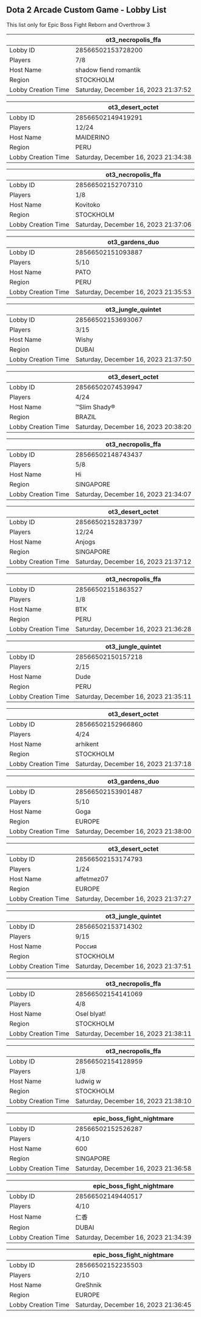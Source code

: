 ## Dota 2 Arcade Custom Game - Lobby List

This list only for Epic Boss Fight Reborn and Overthrow 3

|  | ot3_necropolis_ffa |
| ------ | ------ |
| Lobby ID | 28566502153728200 |
| Players | 7/8 |
| Host Name | shadow fiend romantik |
| Region | STOCKHOLM |
| Lobby Creation Time | Saturday, December 16, 2023 21:37:52 |


|  | ot3_desert_octet |
| ------ | ------ |
| Lobby ID | 28566502149419291 |
| Players | 12/24 |
| Host Name | MAIDERINO |
| Region | PERU |
| Lobby Creation Time | Saturday, December 16, 2023 21:34:38 |


|  | ot3_necropolis_ffa |
| ------ | ------ |
| Lobby ID | 28566502152707310 |
| Players | 1/8 |
| Host Name | Kovitoko |
| Region | STOCKHOLM |
| Lobby Creation Time | Saturday, December 16, 2023 21:37:06 |


|  | ot3_gardens_duo |
| ------ | ------ |
| Lobby ID | 28566502151093887 |
| Players | 5/10 |
| Host Name | PATO |
| Region | PERU |
| Lobby Creation Time | Saturday, December 16, 2023 21:35:53 |


|  | ot3_jungle_quintet |
| ------ | ------ |
| Lobby ID | 28566502153693067 |
| Players | 3/15 |
| Host Name | Wishy |
| Region | DUBAI |
| Lobby Creation Time | Saturday, December 16, 2023 21:37:50 |


|  | ot3_desert_octet |
| ------ | ------ |
| Lobby ID | 28566502074539947 |
| Players | 4/24 |
| Host Name | ™Slim Shady® |
| Region | BRAZIL |
| Lobby Creation Time | Saturday, December 16, 2023 20:38:20 |


|  | ot3_necropolis_ffa |
| ------ | ------ |
| Lobby ID | 28566502148743437 |
| Players | 5/8 |
| Host Name | Hi |
| Region | SINGAPORE |
| Lobby Creation Time | Saturday, December 16, 2023 21:34:07 |


|  | ot3_desert_octet |
| ------ | ------ |
| Lobby ID | 28566502152837397 |
| Players | 12/24 |
| Host Name | Anjogs |
| Region | SINGAPORE |
| Lobby Creation Time | Saturday, December 16, 2023 21:37:12 |


|  | ot3_necropolis_ffa |
| ------ | ------ |
| Lobby ID | 28566502151863527 |
| Players | 1/8 |
| Host Name | BTK |
| Region | PERU |
| Lobby Creation Time | Saturday, December 16, 2023 21:36:28 |


|  | ot3_jungle_quintet |
| ------ | ------ |
| Lobby ID | 28566502150157218 |
| Players | 2/15 |
| Host Name | Dude |
| Region | PERU |
| Lobby Creation Time | Saturday, December 16, 2023 21:35:11 |


|  | ot3_desert_octet |
| ------ | ------ |
| Lobby ID | 28566502152966860 |
| Players | 4/24 |
| Host Name | arhikent |
| Region | STOCKHOLM |
| Lobby Creation Time | Saturday, December 16, 2023 21:37:18 |


|  | ot3_gardens_duo |
| ------ | ------ |
| Lobby ID | 28566502153901487 |
| Players | 5/10 |
| Host Name | Goga |
| Region | EUROPE |
| Lobby Creation Time | Saturday, December 16, 2023 21:38:00 |


|  | ot3_desert_octet |
| ------ | ------ |
| Lobby ID | 28566502153174793 |
| Players | 1/24 |
| Host Name | affetmez07 |
| Region | EUROPE |
| Lobby Creation Time | Saturday, December 16, 2023 21:37:27 |


|  | ot3_jungle_quintet |
| ------ | ------ |
| Lobby ID | 28566502153714302 |
| Players | 9/15 |
| Host Name | Россия |
| Region | STOCKHOLM |
| Lobby Creation Time | Saturday, December 16, 2023 21:37:51 |


|  | ot3_necropolis_ffa |
| ------ | ------ |
| Lobby ID | 28566502154141069 |
| Players | 4/8 |
| Host Name | Osel blyat! |
| Region | STOCKHOLM |
| Lobby Creation Time | Saturday, December 16, 2023 21:38:11 |


|  | ot3_necropolis_ffa |
| ------ | ------ |
| Lobby ID | 28566502154128959 |
| Players | 1/8 |
| Host Name | ludwig w |
| Region | STOCKHOLM |
| Lobby Creation Time | Saturday, December 16, 2023 21:38:10 |


|  | epic_boss_fight_nightmare |
| ------ | ------ |
| Lobby ID | 28566502152526287 |
| Players | 4/10 |
| Host Name | 600 |
| Region | SINGAPORE |
| Lobby Creation Time | Saturday, December 16, 2023 21:36:58 |


|  | epic_boss_fight_nightmare |
| ------ | ------ |
| Lobby ID | 28566502149440517 |
| Players | 4/10 |
| Host Name | 仁香 |
| Region | DUBAI |
| Lobby Creation Time | Saturday, December 16, 2023 21:34:39 |


|  | epic_boss_fight_nightmare |
| ------ | ------ |
| Lobby ID | 28566502152235503 |
| Players | 2/10 |
| Host Name | GreShnik |
| Region | EUROPE |
| Lobby Creation Time | Saturday, December 16, 2023 21:36:45 |


